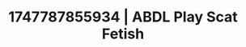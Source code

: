 ---
categories:
- ASMR tingles
- Femme domination
- Erotic focus
- Real amateur
- Sensual slow talk
image: /assets/images/1747787855934.jpg
layout: post
seo:
  description: Featured content with sensual ABDL Play, Scat Fetish. HD images available.
  keywords: ABDL Play, Scat Fetish
  og_image: /assets/images/1747787855934.jpg
  schema_type: VisualArtwork
tags:
- ABDL Play
- '#1747787855934'
- Scat Fetish
title: 1747787855934 | ABDL Play Scat Fetish
---